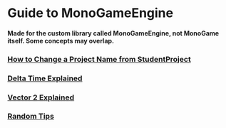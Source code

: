 # Guide to MonoGameEngine
#### Made for the custom library called MonoGameEngine, not MonoGame itself. Some concepts may overlap.

### [How to Change a Project Name from StudentProject](md_files\changing_name.md)
### [Delta Time Explained](md_files\delta_time_explained.md)
### [Vector 2 Explained](md_files\vector2_explained.md)
### [Random Tips](md_files\tips.md)